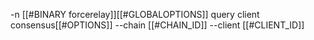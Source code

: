 -n [[#BINARY forcerelay]][[#GLOBALOPTIONS]] query client consensus[[#OPTIONS]] --chain [[#CHAIN_ID]] --client [[#CLIENT_ID]]
